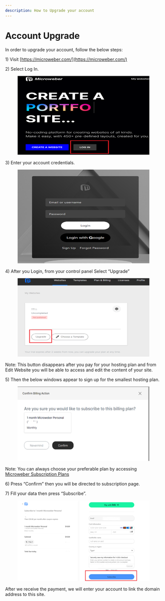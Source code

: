 ```yaml
---
description: How to Upgrade your account
---
```


# Account Upgrade

In order to upgrade your account, follow the below steps:

1\)     Visit [https://microweber.com/](https://microweber.com/)

2\)     Select Log In.

<figure><img src=".gitbook/assets/image (20).png" alt=""><figcaption></figcaption></figure>

3\)     Enter your account credentials.

<figure><img src=".gitbook/assets/image (1) (1).png" alt=""><figcaption></figcaption></figure>

4\)     After you Login, from your control panel Select “Upgrade”

<figure><img src=".gitbook/assets/image (2) (1).png" alt=""><figcaption></figcaption></figure>

&#x20; Note: This button disappears after you pay for your hosting plan and from Edit Website you will be able to access and edit the content of your site.

5\)     Then the below windows appear to sign up for the smallest hosting plan.

<figure><img src=".gitbook/assets/image (3) (1).png" alt=""><figcaption></figcaption></figure>

&#x20; Note: You can always choose your preferable plan by accessing [Microweber Subscription Plans](https://microweber.com/projects/plans?subscribe\_to\_plan\_id=22)

&#x20;

6\)     Press “Confirm” then you will be directed to subscription page.

7\)     Fill your data then press “Subscribe”.

<figure><img src=".gitbook/assets/Subscribe.png" alt=""><figcaption></figcaption></figure>

After we receive the payment, we will enter your account to link the domain address to this site.
